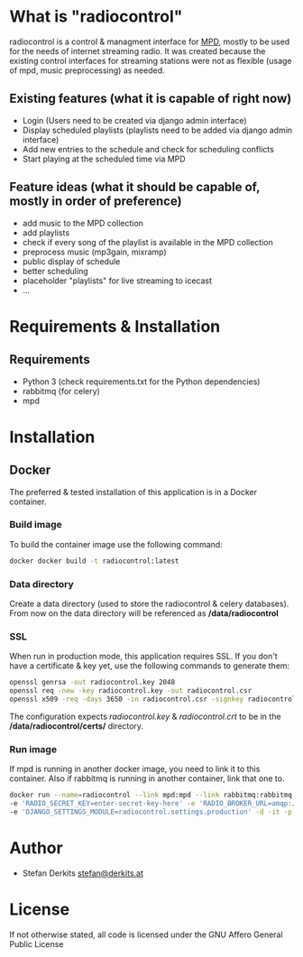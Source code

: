 # What is "radiocontrol"

radiocontrol is a control & managment interface for [MPD](http://www.musicpd.org/), mostly to be used for the needs of internet streaming radio.
It was created because the existing control interfaces for streaming stations were not as flexible (usage of mpd, music preprocessing) as needed.

## Existing features (what it is capable of right now)

* Login (Users need to be created via django admin interface)
* Display scheduled playlists (playlists need to be added via django admin interface)
* Add new entries to the schedule and check for scheduling conflicts
* Start playing at the scheduled time via MPD

## Feature ideas (what it should be capable of, mostly in order of preference)

* add music to the MPD collection
* add playlists
* check if every song of the playlist is available in the MPD collection
* preprocess music (mp3gain, mixramp)
* public display of schedule
* better scheduling
* placeholder "playlists" for live streaming to icecast
* ...

# Requirements & Installation

## Requirements

* Python 3 (check requirements.txt for the Python dependencies)
* rabbitmq (for celery)
* mpd

# Installation

## Docker

The preferred & tested installation of this application is in a Docker container.

### Build image

To build the container image use the following command:

```bash
docker docker build -t radiocontrol:latest
```

### Data directory

Create a data directory (used to store the radiocontrol & celery databases). From now on the data directory will be referenced as **/data/radiocontrol**

### SSL

When run in production mode, this application requires SSL. If you don't have a certificate & key yet, use the following commands to generate them:

```bash
openssl genrsa -out radiocontrol.key 2048
openssl req -new -key radiocontrol.key -out radiocontrol.csr
openssl x509 -req -days 3650 -in radiocontrol.csr -signkey radiocontrol.key -out radiocontrol.crt
```

The configuration expects *radiocontrol.key* & *radiocontrol.crt* to be in the **/data/radiocontrol/certs/** directory.

### Run image

If mpd is running in another docker image, you need to link it to this container. Also if rabbitmq is running in another container, link that one to.

```bash
docker run --name=radiocontrol --link mpd:mpd --link rabbitmq:rabbitmq -e -e 'RADIO_MPD_HOST=radio' -e 'RADIO_MPD_PORT=6600' \
-e 'RADIO_SECRET_KEY=enter-secret-key-here' -e 'RADIO_BROKER_URL=amqp://guest:guest@rabbitmq:5672//' \
-e 'DJANGO_SETTINGS_MODULE=radiocontrol.settings.production' -d -it -p 443:443 -v /data/radiocontrol:/data radiocontrol
```

# Author

* Stefan Derkits <stefan@derkits.at>

# License

If not otherwise stated, all code is licensed under the GNU Affero General Public License
